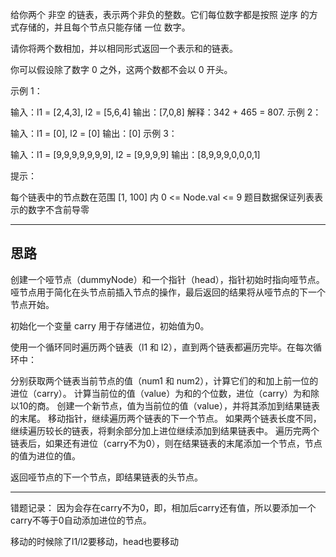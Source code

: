 给你两个 非空 的链表，表示两个非负的整数。它们每位数字都是按照 逆序 的方式存储的，并且每个节点只能存储 一位 数字。

请你将两个数相加，并以相同形式返回一个表示和的链表。

你可以假设除了数字 0 之外，这两个数都不会以 0 开头。

 

示例 1：


输入：l1 = [2,4,3], l2 = [5,6,4]
输出：[7,0,8]
解释：342 + 465 = 807.
示例 2：

输入：l1 = [0], l2 = [0]
输出：[0]
示例 3：

输入：l1 = [9,9,9,9,9,9,9], l2 = [9,9,9,9]
输出：[8,9,9,9,0,0,0,1]
 

提示：

每个链表中的节点数在范围 [1, 100] 内
0 <= Node.val <= 9
题目数据保证列表表示的数字不含前导零

-----------

## 思路

创建一个哑节点（dummyNode）和一个指针（head），指针初始时指向哑节点。哑节点用于简化在头节点前插入节点的操作，最后返回的结果将从哑节点的下一个节点开始。

初始化一个变量 carry 用于存储进位，初始值为0。

使用一个循环同时遍历两个链表（l1 和 l2），直到两个链表都遍历完毕。在每次循环中：

分别获取两个链表当前节点的值（num1 和 num2），计算它们的和加上前一位的进位（carry）。
计算当前位的值（value）为和的个位数，进位（carry）为和除以10的商。
创建一个新节点，值为当前位的值（value），并将其添加到结果链表的末尾。
移动指针，继续遍历两个链表的下一个节点。
如果两个链表长度不同，继续遍历较长的链表，将剩余部分加上进位继续添加到结果链表中。
遍历完两个链表后，如果还有进位（carry不为0），则在结果链表的末尾添加一个节点，节点的值为进位的值。

返回哑节点的下一个节点，即结果链表的头节点。

-----------

错题记录：
因为会存在carry不为0，即，相加后carry还有值，所以要添加一个carry不等于0自动添加进位的节点。

移动的时候除了l1/l2要移动，head也要移动